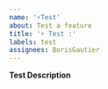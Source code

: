 ```yaml
---
name: '⚡Test'
about: Test a feature
title: '⚡ Test :'
labels: test
assignees: BorisGautier
---
```


**Test Description**
